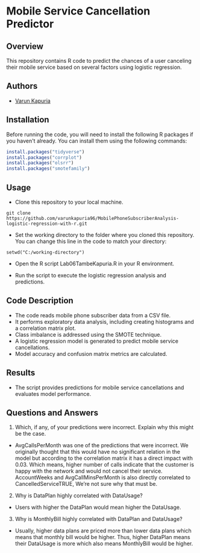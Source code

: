 # Mobile Service Cancellation Predictor

## Overview
This repository contains R code to predict the chances of a user canceling their mobile service based on several factors using logistic regression.

## Authors
- [Varun Kapuria](#)

## Installation
Before running the code, you will need to install the following R packages if you haven't already. You can install them using the following commands:

```R
install.packages("tidyverse")
install.packages("corrplot")
install.packages("olsrr")
install.packages("smotefamily")
```

## Usage
- Clone this repository to your local machine.
```
git clone https://github.com/varunkapuria96/MobilePhoneSubscriberAnalysis-logistic-regression-with-r.git
```

- Set the working directory to the folder where you cloned this repository. You can change this line in the code to match your directory:

```
setwd("C:/working-directory")
```
- Open the R script Lab06TambeKapuria.R in your R environment.

- Run the script to execute the logistic regression analysis and predictions.

## Code Description
- The code reads mobile phone subscriber data from a CSV file.
- It performs exploratory data analysis, including creating histograms and a correlation matrix plot.
- Class imbalance is addressed using the SMOTE technique.
- A logistic regression model is generated to predict mobile service cancellations.
- Model accuracy and confusion matrix metrics are calculated.

## Results
- The script provides predictions for mobile service cancellations and evaluates model performance.

## Questions and Answers
1. Which, if any, of your predictions were incorrect. Explain why this might 
be the case. 
- AvgCallsPerMonth was one of the predictions that were incorrect. We 
originally thought that this would have no significant relation in the 
model but according to the correlation matrix it has a direct impact with 
0.03. Which means, higher number of calls indicate that the customer is 
happy with the network and would not cancel their service. AccountWeeks and 
AvgCallMinsPerMonth is also directly correlated to CancelledServiceTRUE, 
We’re not sure why that must be. 
 
2. Why is DataPlan highly correlated with DataUsage?  
- Users with higher the DataPlan would mean higher the DataUsage. 
 
3. Why is MonthlyBill highly correlated with DataPlan and DataUsage?  
- Usually, higher data plans are priced more than lower data plans which 
means that monthly bill would be higher. Thus, higher DataPlan means their 
DataUsage is more which also means MonthlyBill would be higher.
